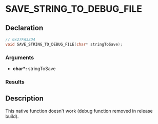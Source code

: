 # SAVE_STRING_TO_DEBUG_FILE

## Declaration
```cpp
// 0x27FA32D4
void SAVE_STRING_TO_DEBUG_FILE(char* stringToSave);
```

### Arguments
- **char\*:** stringToSave

### Results

## Description
This native function doesn't work (debug function removed in release build).